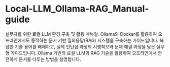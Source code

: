 # Local-LLM_Ollama-RAG_Manual-guide
실무자를 위한 로컬 LLM 환경 구축 및 활용 매뉴얼. Ollama와 Docker를 활용하여 오프라인에서도 동작하는 문서 기반 질의응답(RAG) 시스템을 구축하는 가이드입니다. 복잡한 기술 용어를 배제하고, 실제 인턴십 과정의 시행착오와 문제 해결 과정을 담은 실무형 가이드입니다. Ollama 기반의 로컬 LLM과 RAG 기술을 활용하여 오프라인에서 안전하게 문서를 다루는 방법을 설명합니다.
